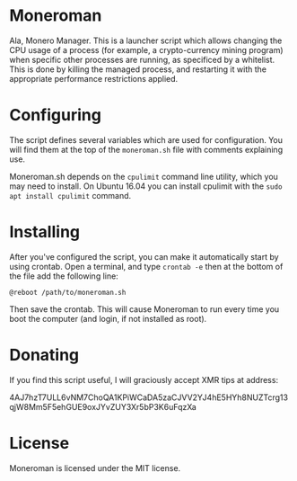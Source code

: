 Moneroman
=========

Ala, Monero Manager. This is a launcher script which allows changing the CPU 
usage of a process (for example, a crypto-currency mining program) when specific 
other processes are running, as specificed by a whitelist.
This is done by killing the managed process, and restarting it with the 
appropriate performance restrictions applied.

Configuring
===========

The script defines several variables which are used for configuration. You
will find them at the top of the `moneroman.sh` file with comments explaining use.

Moneroman.sh depends on the `cpulimit` command line utility, which you may need to install. On Ubuntu 16.04 you can install cpulimit with the `sudo apt install cpulimit` command.

Installing
==========

After you've configured the script, you can make it automatically start by using crontab. Open a terminal, and type `crontab -e` then at the bottom of the file add the following line:

`@reboot /path/to/moneroman.sh`

Then save the crontab. This will cause Moneroman to run every time you boot the computer (and login, if not installed as root).

Donating
========

If you find this script useful, I will graciously accept XMR tips at address:

4AJ7hzT7ULL6vNM7ChoQA1KPiWCaDA5zaCJVV2YJ4hE5HYh8NUZTcrg13qjW8Mm5F5ehGUE9oxJYvZUY3Xr5bP3K6uFqzXa

License
=======

Moneroman is licensed under the MIT license.
